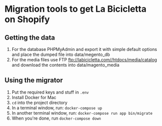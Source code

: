 # Migration tools to get La Bicicletta on Shopify

## Getting the data

1. For the database PHPMyAdmin and export it with simple default options and place the dumped file into data/megento_db
2. For the media files use FTP ftp://labicicletta.com//htdocs/media/catalog and download the contents into data/magento_media

## Using the migrator

1. Put the required keys and stuff in `.env`
2. Install Docker for Mac
3. `cd` into the project directory
4. In a terminal window, run: `docker-compose up`
5. In another terminal window, run: `docker-compose run app bin/migrate`
6. When you're done, run `docker-compose down`
